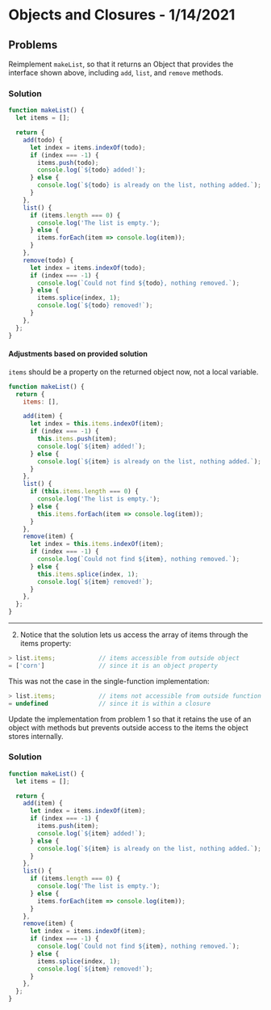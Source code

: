 
# Objects and Closures - 1/14/2021

## Problems

Reimplement `makeList`, so that it returns an Object that provides the interface shown above, including `add`, `list`, and `remove` methods.

### Solution

```javascript
function makeList() {
  let items = [];

  return {
    add(todo) {
      let index = items.indexOf(todo);
      if (index === -1) {
        items.push(todo);
        console.log(`${todo} added!`);
      } else {
        console.log(`${todo} is already on the list, nothing added.`);
      }
    },
    list() {
      if (items.length === 0) {
        console.log('The list is empty.');
      } else {
        items.forEach(item => console.log(item));
      }
    },
    remove(todo) {
      let index = items.indexOf(todo);
      if (index === -1) {
        console.log(`Could not find ${todo}, nothing removed.`);
      } else {
        items.splice(index, 1);
        console.log(`${todo} removed!`);
      }
    },
  };
}
```

#### Adjustments based on provided solution

`items` should be a property on the returned object now, not a local variable.

```javascript
function makeList() {
  return {
    items: [],

    add(item) {
      let index = this.items.indexOf(item);
      if (index === -1) {
        this.items.push(item);
        console.log(`${item} added!`);
      } else {
        console.log(`${item} is already on the list, nothing added.`);
      }
    },
    list() {
      if (this.items.length === 0) {
        console.log('The list is empty.');
      } else {
        this.items.forEach(item => console.log(item));
      }
    },
    remove(item) {
      let index = this.items.indexOf(item);
      if (index === -1) {
        console.log(`Could not find ${item}, nothing removed.`);
      } else {
        this.items.splice(index, 1);
        console.log(`${item} removed!`);
      }
    },
  };
}
```

---

2. Notice that the solution lets us access the array of items through the items property:

```javascript
> list.items;            // items accessible from outside object
= ['corn']               // since it is an object property
```

This was not the case in the single-function implementation:

```javascript
> list.items;            // items not accessible from outside function
= undefined              // since it is within a closure
```

Update the implementation from problem 1 so that it retains the use of an object with methods but prevents outside access to the items the object stores internally.

### Solution

```javascript
function makeList() {
  let items = [];

  return {
    add(item) {
      let index = items.indexOf(item);
      if (index === -1) {
        items.push(item);
        console.log(`${item} added!`);
      } else {
        console.log(`${item} is already on the list, nothing added.`);
      }
    },
    list() {
      if (items.length === 0) {
        console.log('The list is empty.');
      } else {
        items.forEach(item => console.log(item));
      }
    },
    remove(item) {
      let index = items.indexOf(item);
      if (index === -1) {
        console.log(`Could not find ${item}, nothing removed.`);
      } else {
        items.splice(index, 1);
        console.log(`${item} removed!`);
      }
    },
  };
}
```
